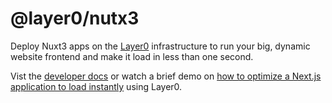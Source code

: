 # @layer0/nutx3

Deploy Nuxt3 apps on the [Layer0](https://layer0.co) infrastructure to run your big, dynamic website frontend and make it load in less than one second.

Vist the [developer docs](https://docs.layer0.co) or watch a brief demo on [how to optimize a Next.js application to load instantly](https://www.youtube.com/watch?v=zJZohikYq9M?utm_source=npm) using Layer0.
